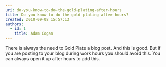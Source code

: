 ```yaml
---
uri: do-you-know-to-do-the-gold-plating-after-hours
title: Do you know to do the gold plating after hours?
created: 2010-09-08 15:57:13
authors:
  - id: 1
    title: Adam Cogan
---
```





<span class='intro'> There is always the need to Gold Plate a blog post. And this is good. But if you are posting to your blog during work hours you should avoid this. You can always open it up after hours to add this.<br>
<p class="MsoNormal" style="margin&#58;0cm 0cm 0pt;"><font face="Calibri"></font></p>
 </span>




